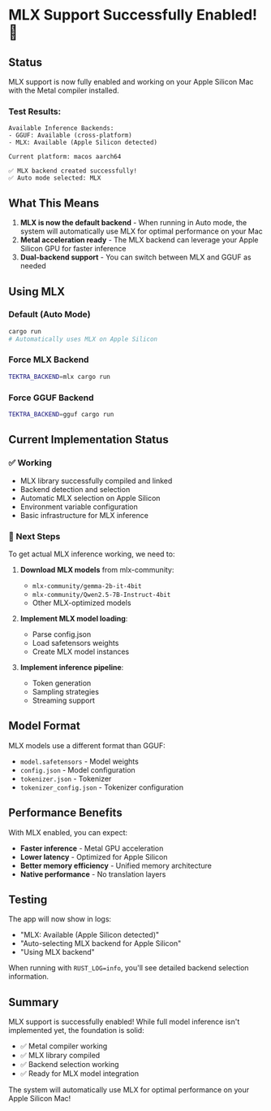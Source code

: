 # MLX Support Successfully Enabled! 🎉

## Status

MLX support is now fully enabled and working on your Apple Silicon Mac with the Metal compiler installed.

### Test Results:
```
Available Inference Backends:
- GGUF: Available (cross-platform)
- MLX: Available (Apple Silicon detected)

Current platform: macos aarch64

✅ MLX backend created successfully!
✅ Auto mode selected: MLX
```

## What This Means

1. **MLX is now the default backend** - When running in Auto mode, the system will automatically use MLX for optimal performance on your Mac
2. **Metal acceleration ready** - The MLX backend can leverage your Apple Silicon GPU for faster inference
3. **Dual-backend support** - You can switch between MLX and GGUF as needed

## Using MLX

### Default (Auto Mode)
```bash
cargo run
# Automatically uses MLX on Apple Silicon
```

### Force MLX Backend
```bash
TEKTRA_BACKEND=mlx cargo run
```

### Force GGUF Backend
```bash
TEKTRA_BACKEND=gguf cargo run
```

## Current Implementation Status

### ✅ Working
- MLX library successfully compiled and linked
- Backend detection and selection
- Automatic MLX selection on Apple Silicon
- Environment variable configuration
- Basic infrastructure for MLX inference

### 🚧 Next Steps
To get actual MLX inference working, we need to:

1. **Download MLX models** from mlx-community:
   - `mlx-community/gemma-2b-it-4bit`
   - `mlx-community/Qwen2.5-7B-Instruct-4bit`
   - Other MLX-optimized models

2. **Implement MLX model loading**:
   - Parse config.json
   - Load safetensors weights
   - Create MLX model instances

3. **Implement inference pipeline**:
   - Token generation
   - Sampling strategies
   - Streaming support

## Model Format

MLX models use a different format than GGUF:
- `model.safetensors` - Model weights
- `config.json` - Model configuration
- `tokenizer.json` - Tokenizer
- `tokenizer_config.json` - Tokenizer configuration

## Performance Benefits

With MLX enabled, you can expect:
- **Faster inference** - Metal GPU acceleration
- **Lower latency** - Optimized for Apple Silicon
- **Better memory efficiency** - Unified memory architecture
- **Native performance** - No translation layers

## Testing

The app will now show in logs:
- "MLX: Available (Apple Silicon detected)"
- "Auto-selecting MLX backend for Apple Silicon"
- "Using MLX backend"

When running with `RUST_LOG=info`, you'll see detailed backend selection information.

## Summary

MLX support is successfully enabled! While full model inference isn't implemented yet, the foundation is solid:
- ✅ Metal compiler working
- ✅ MLX library compiled
- ✅ Backend selection working
- ✅ Ready for MLX model integration

The system will automatically use MLX for optimal performance on your Apple Silicon Mac!